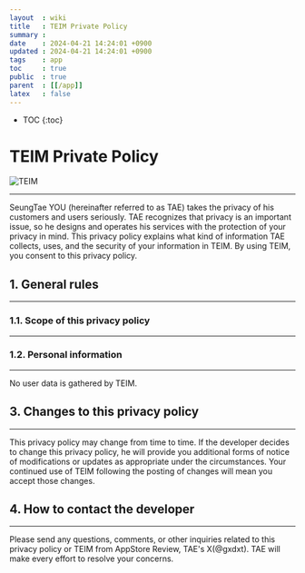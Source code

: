 ```yaml
---
layout  : wiki
title   : TEIM Private Policy
summary : 
date    : 2024-04-21 14:24:01 +0900
updated : 2024-04-21 14:24:01 +0900
tags    : app
toc     : true
public  : true
parent  : [[/app]] 
latex   : false
---
```

* TOC
{:toc}

# TEIM Private Policy
![TEIM](https://github.com/gxdxt/gxdxt.github.io/assets/69609972/81aa1c85-7f27-467b-a608-173e32842bb5)

***

SeungTae YOU (hereinafter referred to as TAE) takes the privacy of his customers and users seriously. TAE recognizes that privacy is an important issue, so he designs and operates his services with the protection of your privacy in mind. This privacy policy explains what kind of information TAE collects, uses, and the security of your information in TEIM. By using TEIM, you consent to this privacy policy.

## 1. General rules

---

### 1.1. Scope of this privacy policy

---

### 1.2. Personal information

---

No user data is gathered by TEIM.

## 3. Changes to this privacy policy

---

This privacy policy may change from time to time. If the developer decides to change this privacy policy, he will provide you additional forms of notice of modifications or updates as appropriate under the circumstances. Your continued use of TEIM following the posting of changes will mean you accept those changes.

## 4. How to contact the developer

---

Please send any questions, comments, or other inquiries related to this privacy policy or TEIM from AppStore Review, TAE's X(@gxdxt). TAE will make every effort to resolve your concerns.

